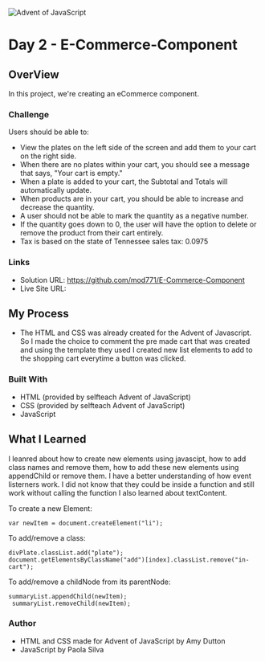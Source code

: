 ![Advent of JavaScript](https://adventofjavascript.s3.us-east-1.amazonaws.com/2021/advent-of-js-gumroad-cover.png)

# Day 2 - E-Commerce-Component

## OverView

In this project, we're creating an eCommerce component.

### Challenge

Users should be able to:

- View the plates on the left side of the screen and add them to your cart on the right side.
- When there are no plates within your cart, you should see a message that says, "Your cart is empty."
- When a plate is added to your cart, the Subtotal and Totals will automatically update.
- When products are in your cart, you should be able to increase and decrease the quantity. 
- A user should not be able to mark the quantity as a negative number.
- If the quantity goes down to 0, the user will have the option to delete or remove the product from their cart entirely.
- Tax is based on the state of Tennessee sales tax: 0.0975

### Links
- Solution URL: https://github.com/mod771/E-Commerce-Component
- Live Site URL:

## My Process

- The HTML and CSS was already created for the Advent of Javascript. So I made the choice to comment 
the pre made cart that was created and using the template they used I created new list elements to add to the shopping cart 
everytime a button was clicked.

### Built With
- HTML (provided by selfteach Advent of JavaScript)
- CSS (provided by selfteach Advent of JavaScript)
- JavaScript

## What I Learned
  I leanred about how to create new elements using javascipt, how to add class names and remove them, how to add these new elements using appendChild or remove them. 
  I have a better understanding of how event listerners work. I did not know that they could be inside a function and still work without calling the function
  I also learned about textContent. 
  
  To create a new Element: 
  
    var newItem = document.createElement("li");
    
  To add/remove a class:
  
    divPlate.classList.add("plate");
    document.getElementsByClassName("add")[index].classList.remove("in-cart");
    
  To add/remove a childNode from its parentNode:
  
    summaryList.appendChild(newItem);
     summaryList.removeChild(newItem);

### Author
- HTML and CSS made for Advent of JavaScript by Amy Dutton
- JavaScript by Paola Silva

